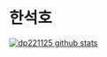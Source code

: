# 한석호 
[![dp221125 github stats](https://readme-stats-2i9gvrzjl.vercel.app/api?username=dp221125&count_private=true&show_icons=true&theme=tokyonight)](https://github.com/dp221125/github-readme-stats)
